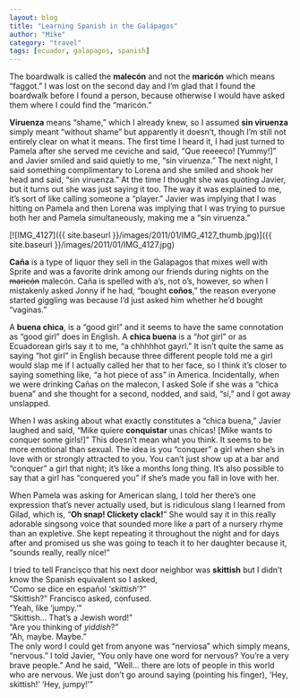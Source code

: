 ```yaml
---
layout: blog
title: "Learning Spanish in the Galápagos"
author: "Mike"
category: "travel"
tags: [ecuador, galapagos, spanish]
---
```


The boardwalk is called the **malecón** and not the **maricón** which means “faggot.” I was lost on the second day and I’m glad that I found the boardwalk before I found a person, because otherwise I would have asked them where I could find the “maricón.”

**Viruenza** means “shame,” which I already knew, so I assumed **sin viruenza** simply meant “without shame” but apparently it doesn’t, though I’m still not entirely clear on what it means. The first time I heard it, I had just turned to Pamela after she served me ceviche and said, “Que reeeeco! [Yummy!]” and Javier smiled and said quietly to me, “sin viruenza.” The next night, I said something complimentary to Lorena and she smiled and shook her head and said, “sin viruenza.” At the time I thought she was quoting Javier, but it turns out she was just saying it too. The way it was explained to me, it’s sort of like calling someone a “player.” Javier was implying that I was hitting on Pamela and then Lorena was implying that I was trying to pursue both her and Pamela simultaneously, making me a “sin viruenza.”

[![IMG_4127]({{ site.baseurl }}/images/2011/01/IMG_4127_thumb.jpg)]({{ site.baseurl }}/images/2011/01/IMG_4127.jpg)

**Caña** is a type of liquor they sell in the Galapagos that mixes well with Sprite and was a favorite drink among our friends during nights on the <del>maricón</del> malecón. Caña is spelled with a’s, not o’s, however, so when I mistakenly asked Jonny if he had, “bought **coños**,” the reason everyone started giggling was because I’d just asked him whether he’d bought “vaginas.”

A **buena chica**, is a “good girl” and it seems to have the same connotation as “good girl” does in English. A **chica buena** is a “*hot* girl” or as Ecuadorean girls say it to me, “a chhhhhot gayrl.” It isn’t quite the same as saying “hot girl” in English because three different people told me a girl would slap me if I actually called her that to her face, so I think it’s closer to saying something like, “a hot piece of ass” in America. Incidentally, when we were drinking Cañas on the malecon, I asked Sole if she was a “chica buena” and she thought for a second, nodded, and said, “sí,” and I got away unslapped.

When I was asking about what exactly constitutes a “chica buena,” Javier laughed and said, “Mike quiere **conquistar** unas chicas! [Mike wants to conquer some girls!]” This doesn’t mean what you think. It seems to be more emotional than sexual. The idea is you “conquer” a girl when she’s in love with or strongly attracted to you. You can’t just show up at a bar and “conquer” a girl that night; it’s like a months long thing. It’s also possible to say that a girl has “conquered you” if she’s made you fall in love with her.

When Pamela was asking for American slang, I told her there’s one expression that’s never actually used, but is ridiculous slang I learned from Gilad, which is, “**Oh snap! Clickety clack!**” She would say it in this really adorable singsong voice that sounded more like a part of a nursery rhyme than an expletive. She kept repeating it throughout the night and for days after and promised us she was going to teach it to her daughter because it, “sounds really, really nice!”

I tried to tell Francisco that his next door neighbor was **skittish** but I didn’t know the Spanish equivalent so I asked,<br/>
“Como se dice en español ‘*skittish*’?”<br/>
“Skittish?” Francisco asked, confused.<br/>
“Yeah, like ‘jumpy.’”<br/>
“Skittish… That’s a Jewish word!”<br/>
“Are you thinking of *yiddish*?”<br/>
“Ah, maybe. Maybe.”<br/>
The only word I could get from anyone was “nerviosa” which simply means, “nervous.” I told Javier, “You only have one word for nervous? You’re a very brave people.” And he said, “Well… there are lots of people in this world who are nervous. We just don’t go around saying (pointing his finger), ‘Hey, skittish!’ ‘Hey, jumpy!’”